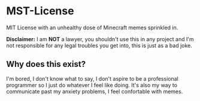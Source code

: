 # MST-License

MIT License with an unhealthy dose of Minecraft memes sprinkled in.

**Disclaimer:** I am **NOT** a lawyer, you shouldn't use this in any project and I'm not responsible for any legal troubles you get into, this is just as a bad joke.

## Why does this exist?

I'm bored, I don't know what to say, I don't aspire to be a professional programmer so I just do whatever I feel like doing.
It's also my way to communicate past my anxiety problems, I feel confortable with memes.

